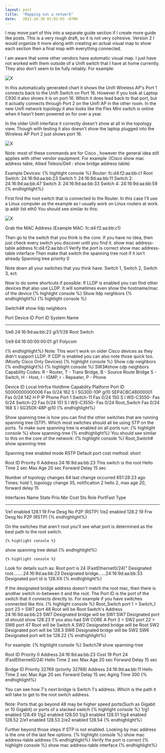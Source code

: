 ```yaml
---
layout: post
title:  "Mapping out a network"
date:   2021-10-30 01:02:03 -0700
---
```


I may move part of this into a separate guide section if I create more guide like posts. This is a very rough draft, so it is not very cohesive. Version 2 I would organize it more along with creating an actual visual map to show each section then a final map with everything connected.

I am aware that some other vendors have automatic visual map. I just have not worked with them outside of a Unifi switch that I have at home currently. They also don't seem to be fully reliably. For example:

<picture>
	<img 
		src="{{site.url}}{{site.baseurl}}\assets\images\HowMapNetPic-1.webp" 
		alt="X"
	>
</picture>

In this automatically generated chart  it shows the Unifi Wireless AP's Port 1 connects back to the Unifi Switch on Port 16. However if you look at Laptop C930 it also shows it is on port 16. Which it does lead back to that port, but it actually connects through Port 2 on the Unifi AP in the other room. In the new Unifi network topology it also looks like the  Flex Mini switch is online when it hasn't been powered on for over a year.

In the older Unifi interface it correctly doesn't show at all in the topology view. Though with testing it also doesn't show the laptop plugged into the Wireless AP Port 2 just shows port 16.

<picture>
	<img 
		src="{{site.url}}{{site.baseurl}}\assets\images\HowMapNetPic-2.webp" 
		alt="X"
	>
</picture>

Note: most of these commands are for Cisco , however the general idea still applies with other vendor equipment.
    For example :(Cisco show mac address table, Allied Telesis/Dell : show bridge address table)

Example Devices:
{% highlight console %}
Router: 	fc:d4:f2:aa:bb:c1
Root Switch:	24:16:9d:aa:bb:23
Switch 1: 	24:16:9d:aa:bb:11
Switch 2: 	24:16:9d:aa:bb:47
Switch 3: 	24:16:9d:aa:bb:33
Switch 4: 	24:16:9d:aa:bb:59
{% endhighlight%}

First find the root switch that is connected to the Router.
In this case I'll use a Linux computer as the example as I usually work on Linux routers at work.
ip addr list eth0
You should see similar to this:

<picture>
	<img 
		src="{{site.url}}{{site.baseurl}}\assets\images\HowMapNetPic-3.webp" 
		alt="X"
	>
</picture> 

Grab the MAC Address (Example MAC: fc:d4:f2:aa:bb:c1)
 
Then go to the switch that you think is the core. If you have no idea, then just check every switch you discover until you find it.
show mac address-table address fc:d4:f2:aa:bb:c1
Verify the port is correct
show mac address-table interface <PORT HERE>
Then make that switch the spanning tree root if it isn't already
Spanning tree priority 0
 
Note down all your switches that you think have. Switch 1, Switch 2, Switch 3, ect.

Now to do some shortcuts if possible:
If LLDP is enabled you can find other devices that also use LLDP. It will sometimes even show the hostname/mac of the device 
	{% highlight console %}
Show lldp neighbors
{% endhighlight%}
	{% highlight console %}

Switch4# show lldp neighbors

 Port       Device ID          Port ID      	System Name    
------- ----------------- -----------------	-------------------
1/e6    24:16:9d:aa:bb:23     gi1/1/26		Root Switch

1/e9    64:16:00:00:00:01       gi1		Polycom  

{% endhighlight%}
Note: This won't work on older Cisco devices as they didn't support LLDP.
If CDP is enabled you can also note those quick too. (Mostly Cisco Only Devices)
	{% highlight console %}
Show cdp neighbors
{% endhighlight%}
	{% highlight console %}
SW3#show cdp neighbors
Capability Codes: R - Router, T - Trans Bridge, B - Source Route Bridge
                  S - Switch, H - Host, I - IGMP, r - Repeater, P - Phone

Device ID        Local Intrfce     Holdtme    Capability  Platform  Port ID
50000000000006		Fas 0/24       	162        	S I      	SG300-10P gi10
SEP4CBC48000001  	Fas 0/24       	142        	H P      	IP Phone  Port 1
Switch-11    		Fas 0/24       	150        	S I      	WS-C3550- Fas 0/24
Switch-22    		Fas 0/24       	151        	S I      	WS-C3550- Fas 0/24
Root_Switch    		Fas 0/24       	168        	S I      	SG350X-48P gi10
{% endhighlight%}



Show spanning tree is how you can find the other switches that are running spanning tree (STP). Which most switches should all be using STP on the ports.
To make sure spanning tree is enabled on all ports run:
	{% highlight console %}
show spanning-tree
{% endhighlight%}
You should see similar to this on the core of the network:
	{% highlight console %}
Root_Switch# show spanning-tree


Spanning tree enabled mode RSTP
Default port cost method:  short



  Root ID    Priority    0
             Address     24:16:9d:aa:bb:23
             This switch is the root
             Hello Time  2 sec  Max Age 20 sec  Forward Delay 15 sec

  Number of topology changes 64 last change occurred 651:28:23 ago
  Times:  hold 1, topology change 35, notification 2
          hello 2, max age 20, forward delay 15

Interfaces
 Name   State   Prio.Nbr   Cost     Sts   Role PortFast       Type
------ -------- -------- --------- ------ ---- -------- -----------------
 1/e1  enabled   128.1      19      Frw   Desg    No       P2P (RSTP)
 1/e2  enabled   128.2      19      Frw   Desg    No       P2P (RSTP)
{% endhighlight%}

On the switches that aren't root you'll see what port is determined as the best path to the root switch.

	{% highlight console %}
show spanning tree detail
{% endhighlight%}
 
	{% highlight console %}
Look for details such as:
Root port is 24 (FastEthernet0/24)"
Designated root........24:16:9d:aa:bb:23
Designated bridge......24:16:9d:aa:bb:33 <ROOT or OTHER MAC HERE>
Designated port id is 128.XX
{% endhighlight%}

If the designated bridge address doesn't match the root mac, then there is another switch in-between it and the root.
The Port ID is the port of the switch that it connects directly to.
For example if you have switches connected like this:
	{% highlight console %}
Root_Switch port 1 > Switch_1 port 23 > SW7 port 48
Root will be Root Switch's Address 24:16:9d:aa:bb:23
SW7 Designated bridge will be SW1
SW7 Designated port id should show 128.23
If you also had
SW CORE A Port 3 > SW2 port 22 > SW6 port 47
Root will be Switch A
SW2 Designated bridge will be Root
SW2 Designated port will be 128.3
SW6 Designated bridge will be SW2
SW6 Designated port will be 128.22
{% endhighlight%}

For example: 
	{% highlight console %}
Switch7# show spanning-tree

Root ID    Priority    0
           Address     24:16:9d:aa:bb:23
           Cost        19
           Port        24 (FastEthernet0/24)
           Hello Time   2 sec  Max Age 20 sec  Forward Delay 15 sec

Bridge ID  Priority    32769  (priority 32768)
           Address     24:16:9d:aa:bb:11
           Hello Time   2 sec  Max Age 20 sec  Forward Delay 15 sec
           Aging Time 300
{% endhighlight%}

You can see how 7's next bridge is Switch 1's address.
Which is the path it will take to get to the root switch address.



Note: Ports that go beyond 48 may be higher speed ports(Such as Gigabit or 10 Gigabit) or ports of a stacked switch
	{% highlight console %}
1/g1  enabled   128.49
1/g2  enabled   128.50
1/g3  enabled   128.51
1/g4  enabled   128.52
2/e1  enabled   128.53
2/e2  enabled   128.54
{% endhighlight%}

Further beyond those steps if STP is not enabled.
Looking by mac address is the one of the last few options.
	{% highlight console %}
show mac address-table address <MAC HERE>
{% endhighlight%}
Verify the port is correct
	{% highlight console %}
show mac address-table interface <PORT HERE>
{% endhighlight%}
